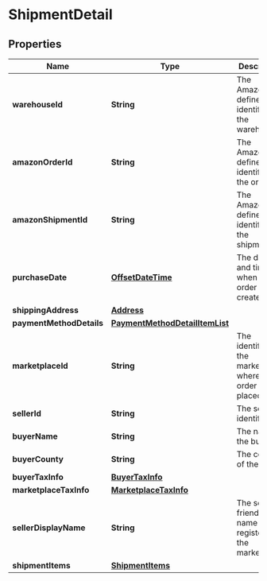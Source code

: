 
# ShipmentDetail

## Properties
Name | Type | Description | Notes
------------ | ------------- | ------------- | -------------
**warehouseId** | **String** | The Amazon-defined identifier for the warehouse. |  [optional]
**amazonOrderId** | **String** | The Amazon-defined identifier for the order. |  [optional]
**amazonShipmentId** | **String** | The Amazon-defined identifier for the shipment. |  [optional]
**purchaseDate** | [**OffsetDateTime**](OffsetDateTime.md) | The date and time when the order was created. |  [optional]
**shippingAddress** | [**Address**](Address.md) |  |  [optional]
**paymentMethodDetails** | [**PaymentMethodDetailItemList**](PaymentMethodDetailItemList.md) |  |  [optional]
**marketplaceId** | **String** | The identifier for the marketplace where the order was placed. |  [optional]
**sellerId** | **String** | The seller identifier. |  [optional]
**buyerName** | **String** | The name of the buyer. |  [optional]
**buyerCounty** | **String** | The county of the buyer. |  [optional]
**buyerTaxInfo** | [**BuyerTaxInfo**](BuyerTaxInfo.md) |  |  [optional]
**marketplaceTaxInfo** | [**MarketplaceTaxInfo**](MarketplaceTaxInfo.md) |  |  [optional]
**sellerDisplayName** | **String** | The seller’s friendly name registered in the marketplace. |  [optional]
**shipmentItems** | [**ShipmentItems**](ShipmentItems.md) |  |  [optional]



